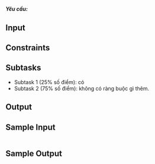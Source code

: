 #

***Yêu cầu:*** 

## Input

## Constraints

## Subtasks

- Subtask $1$ ($25\%$ số điểm): có
- Subtask $2$ ($75\%$ số điểm): không có ràng buộc gì thêm.

## Output

## Sample Input

```
```

## Sample Output

```
```